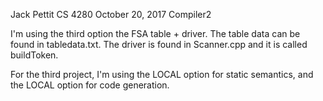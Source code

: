 Jack Pettit
CS 4280
October 20, 2017
Compiler2

I'm using the third option the FSA table + driver. The table data can be found in tabledata.txt.
The driver is found in Scanner.cpp and it is called buildToken. 

For the third project, I'm using the LOCAL option for static semantics, and the LOCAL option for code generation.

